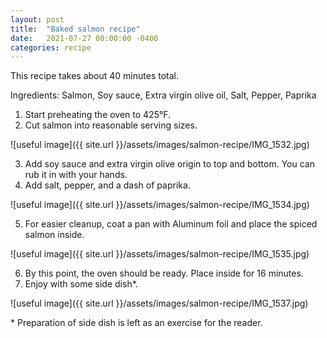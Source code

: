 ```yaml
---
layout: post
title:  "Baked salmon recipe"
date:   2021-07-27 00:00:00 -0400
categories: recipe
---
```


This recipe takes about 40 minutes total.

Ingredients: Salmon, Soy sauce, Extra virgin olive oil, Salt, Pepper, Paprika

1. Start preheating the oven to 425&deg;F.
2. Cut salmon into reasonable serving sizes.

![useful image]({{ site.url }}/assets/images/salmon-recipe/IMG_1532.jpg)

3. Add soy sauce and extra virgin olive origin to top and bottom. You can rub it in with your hands.
4. Add salt, pepper, and a dash of paprika.

![useful image]({{ site.url }}/assets/images/salmon-recipe/IMG_1534.jpg)

5. For easier cleanup, coat a pan with Aluminum foil and place the spiced salmon inside.

![useful image]({{ site.url }}/assets/images/salmon-recipe/IMG_1535.jpg)

6. By this point, the oven should be ready. Place inside for 16 minutes.
7. Enjoy with some side dish\*.

![useful image]({{ site.url }}/assets/images/salmon-recipe/IMG_1537.jpg)

\* Preparation of side dish is left as an exercise for the reader.